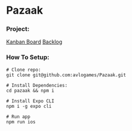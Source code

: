 # Pazaak

### Project:
[Kanban Board](https://github.com/orgs/avlogames/projects/3?fullscreen=true)
[Backlog](https://docs.google.com/spreadsheets/d/1ZgFOcgGq1j_-YYKMqCpUTZVLTEfaAiXwBpVhTdODvO4/edit?ts=602193c4#gid=0)

### How To Setup:
```
# Clone repo:
git clone git@github.com:avlogames/Pazaak.git

# Install Dependencies:
cd pazaak && npm i

# Install Expo CLI
npm i -g expo cli

# Run app
npm run ios
```
